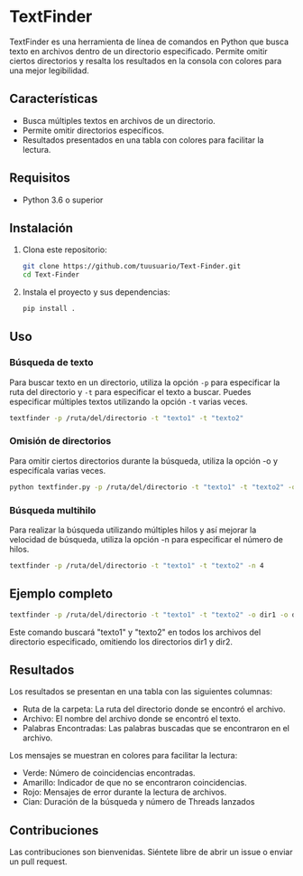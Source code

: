 # TextFinder

TextFinder es una herramienta de línea de comandos en Python que busca texto en archivos dentro de un directorio especificado. Permite omitir ciertos directorios y resalta los resultados en la consola con colores para una mejor legibilidad.

## Características

- Busca múltiples textos en archivos de un directorio.
- Permite omitir directorios específicos.
- Resultados presentados en una tabla con colores para facilitar la lectura.

## Requisitos

- Python 3.6 o superior

## Instalación

1. Clona este repositorio:
    ```sh
    git clone https://github.com/tuusuario/Text-Finder.git
    cd Text-Finder
    ```

2. Instala el proyecto y sus dependencias:
    ```sh
    pip install .
    ```

## Uso

### Búsqueda de texto

Para buscar texto en un directorio, utiliza la opción `-p` para especificar la ruta del directorio y `-t` para especificar el texto a buscar. Puedes especificar múltiples textos utilizando la opción `-t` varias veces.

```sh
textfinder -p /ruta/del/directorio -t "texto1" -t "texto2"
```

### Omisión de directorios

Para omitir ciertos directorios durante la búsqueda, utiliza la opción -o y especifícala varias veces.

```sh
python textfinder.py -p /ruta/del/directorio -t "texto1" -t "texto2" -o dir1 -o dir2
```

### Búsqueda multihilo

Para realizar la búsqueda utilizando múltiples hilos y así mejorar la velocidad de búsqueda, utiliza la opción -n para especificar el número de hilos.

```sh
textfinder -p /ruta/del/directorio -t "texto1" -t "texto2" -n 4
```

## Ejemplo completo

```sh
textfinder -p /ruta/del/directorio -t "texto1" -t "texto2" -o dir1 -o dir2 -n 4
```

Este comando buscará "texto1" y "texto2" en todos los archivos del directorio especificado, omitiendo los directorios dir1 y dir2.

## Resultados

Los resultados se presentan en una tabla con las siguientes columnas:

- Ruta de la carpeta: La ruta del directorio donde se encontró el archivo.
- Archivo: El nombre del archivo donde se encontró el texto.
- Palabras Encontradas: Las palabras buscadas que se encontraron en el archivo.

Los mensajes se muestran en colores para facilitar la lectura:

- Verde: Número de coincidencias encontradas.
- Amarillo: Indicador de que no se encontraron coincidencias.
- Rojo: Mensajes de error durante la lectura de archivos.
- Cian: Duración de la búsqueda y número de Threads lanzados

## Contribuciones

Las contribuciones son bienvenidas. Siéntete libre de abrir un issue o enviar un pull request.